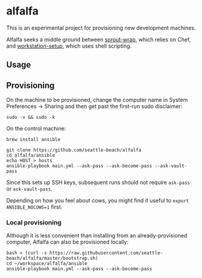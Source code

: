 # alfalfa

This is an experimental project for provisioning new development machines.

Alfalfa seeks a middle ground between [sprout-wrap][sprout-wrap], which relies
on Chef, and [workstation-setup][workstation-setup], which uses shell
scripting.

[sprout-wrap]: https://github.com/pivotal-sprout/sprout-wrap
[workstation-setup]: https://github.com/pivotal/workstation-setup

## Usage



## Provisioning

On the machine to be provisioned, change the computer name in System
Preferences -> Sharing and then get past the first-run sudo disclaimer:

```
sudo -v && sudo -k
```

On the control machine:

```
brew install ansible

git clone https://github.com/seattle-beach/alfalfa
cd alfalfa/ansible
echo HOST > hosts
ansible-playbook main.yml --ask-pass --ask-become-pass --ask-vault-pass
```

Since this sets up SSH keys, subsequent runs should not require `ask-pass` or `ask-vault-pass`.

Depending on how you feel about cows, you might find it useful to `export ANSIBLE_NOCOWS=1` first.

### Local provisioning

Although it is less convenient than installing from an already-provisioned
computer, Alfalfa can also be provisioned locally:

```
bash < (curl -s https://raw.githubusercontent.com/seattle-beach/alfalfa/master/bootstrap.sh)
cd ~/workspace/alfalfa/ansible
ansible-playbook main.yml --ask-pass --ask-become-pass
```
